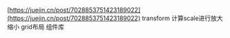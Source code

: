 [https://juejin.cn/post/7028853751423189022](https://juejin.cn/post/7028853751423189022)
transform  计算scale进行放大缩小
grid布局
组件库
